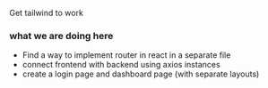 Get tailwind to work

### what we are doing here
- Find a way to implement router in react in a separate file
- connect frontend with backend using axios instances 
- create a login page and dashboard page (with separate layouts)